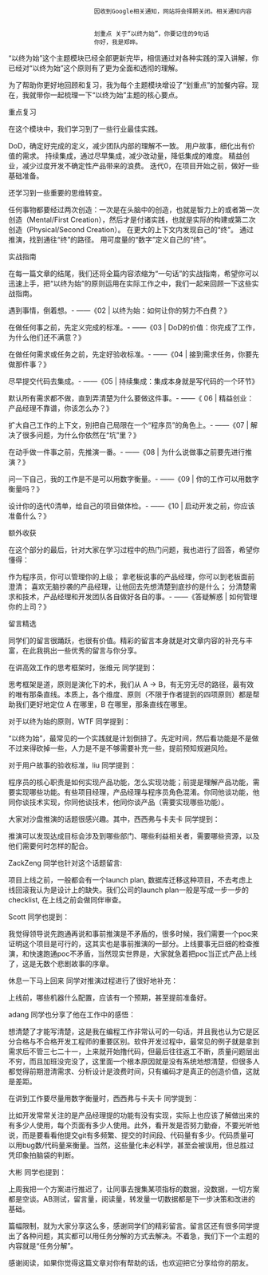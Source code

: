 
                            
                            因收到Google相关通知，网站将会择期关闭。相关通知内容
                            
                            
                            划重点 关于“以终为始”，你要记住的9句话
                            你好，我是郑晔。

“以终为始”这个主题模块已经全部更新完毕，相信通过对各种实践的深入讲解，你已经对“以终为始”这个原则有了更为全面和透彻的理解。

为了帮助你更好地回顾和复习，我为每个主题模块增设了“划重点”的加餐内容。现在，我就带你一起梳理一下“以终为始”主题的核心要点。

重点复习

在这个模块中，我们学习到了一些行业最佳实践。


DoD，确定好完成的定义，减少团队内部的理解不一致。
用户故事，细化出有价值的需求。
持续集成，通过尽早集成，减少改动量，降低集成的难度。
精益创业，减少过度开发不确定性产品带来的浪费。
迭代0，在项目开始之前，做好一些基础准备。


还学习到一些重要的思维转变。


任何事物都要经过两次创造：一次是在头脑中的创造，也就是智力上的或者第一次创造（Mental/First Creation），然后才是付诸实践，也就是实际的构建或第二次创造（Physical/Second Creation）。
在更大的上下文内发现自己的“终”。
通过推演，找到通往“终”的路径。
用可度量的“数字”定义自己的“终”。


实战指南

在每一篇文章的结尾，我们还将全篇内容浓缩为“一句话”的实战指南，希望你可以迅速上手，把“以终为始”的原则运用在实际工作之中，我们一起来回顾一下这些实战指南。


遇到事情，倒着想。-
——《02 | 以终为始：如何让你的努力不白费？》

在做任何事之前，先定义完成的标准。-
——《03 | DoD的价值：你完成了工作，为什么他们还不满意？》

在做任何需求或任务之前，先定好验收标准。-
——《04 | 接到需求任务，你要先做那件事？》

尽早提交代码去集成。-
——《05 | 持续集成：集成本身就是写代码的一个环节》

默认所有需求都不做，直到弄清楚为什么要做这件事。-
——《 06 | 精益创业：产品经理不靠谱，你该怎么办？》

扩大自己工作的上下文，别把自己局限在一个“程序员”的角色上。-
——《07 | 解决了很多问题，为什么你依然在“坑”里？》

在动手做一件事之前，先推演一番。-
——《08 | 为什么说做事之前要先进行推演？》

问一下自己，我的工作是不是可以用数字衡量。-
——《09 | 你的工作可以用数字衡量吗？》

设计你的迭代0清单，给自己的项目做体检。-
——《10 | 启动开发之前，你应该准备什么？》


额外收获

在这个部分的最后，针对大家在学习过程中的热门问题，我也进行了回答，希望你懂得：


作为程序员，你可以管理你的上级；
拿老板说事的产品经理，你可以到老板面前澄清；
喜欢无脑抄袭的产品经理，让他回去先想清楚到底抄的是什么；
分清楚需求和技术，产品经理和开发团队各自做好各自的事。-
——《答疑解惑 | 如何管理你的上司？》


留言精选

同学们的留言很踊跃，也很有价值。精彩的留言本身就是对文章内容的补充与丰富，在此我挑出一些优秀的留言与你分享。

在讲高效工作的思考框架时，张维元 同学提到：


思考框架是道，原则是演化下的术，我们从 A → B，有无穷无尽的路径，最有效的唯有那条直线。本质上，各个维度、原则（不限于作者提到的四项原则）都是帮助我们更好地定位 A 在哪里，B 在哪里，那条直线在哪里。


对于以终为始的原则，WTF 同学提到：


“以终为始”，最常见的一个实践就是计划倒排了。先定时间，然后看功能是不是做不过来得砍掉一些，人力是不是不够需要补充一些，提前预知规避风险。


对于用户故事的验收标准，liu 同学提到：


程序员的核心职责是如何实现产品功能，怎么实现功能；前提是理解产品功能，需要实现哪些功能。有些项目经理，产品经理与程序员角色混淆。你同他谈功能，他同你谈技术实现，你同他谈技术，他同你谈产品（需要实现哪些功能）。


大家对沙盘推演的话题很感兴趣。其中，西西弗与卡夫卡 同学提到：


推演可以发现达成目标会涉及到哪些部门、哪些利益相关者，需要哪些资源，以及他们需要何时怎样的配合。


ZackZeng 同学也针对这个话题留言:


项目上线之前，一般都会有一个launch plan, 数据库迁移这种项目，不去考虑上线回滚我认为是设计上的缺失。我们公司的launch plan一般是写成一步一步的checklist, 在上线之前会做同伴审查。


Scott 同学也提到：


我觉得领导说先跑通再说和事前推演是不矛盾的，很多时候，我们需要一个poc来证明这个项目是可行的，这其实也是事前推演的一部分。上线要事无巨细的检查推演，和快速跑通poc不矛盾，当然现实世界是，大家就急着把poc当正式产品上线了，这是无数个悲剧故事的序章。


休息一下马上回来 同学对推演过程进行了很好地补充：


上线前，哪些机器什么配置，应该有一个预期，甚至提前准备好。


adang 同学也分享了他在工作中的感悟：


想清楚了才能写清楚，这是我在编程工作非常认可的一句话，并且我也认为它是区分合格与不合格开发工程师的重要区别。软件开发过程中，最常见的例子就是拿到需求后不管三七二十一，上来就开始撸代码，但最后往往返工不断，质量问题层出不穷，而且加班没完没了，这里面一个根本原因就是没有系统地想清楚，但很多人都觉得前期澄清需求、分析设计是浪费时间，只有编码才是真正的创造价值，这就是差距。


在讲到工作要尽量用数字衡量时，西西弗与卡夫卡 同学提到：


比如开发常常关注的是产品经理提的功能有没有实现，实际上也应该了解做出来的有多少人使用，每个页面有多少人使用。此外，看开发是否努力勤奋，不要光听他说，而是要看看他提交git有多频繁、提交的时间段、代码量有多少。代码质量可以用bug数/代码量来衡量。当然，这些量化未必科学，甚至会被误用，但总胜过凭印象拍脑袋的判断。


大彬 同学也提到：


上周我把一个方案进行推迟了，让同事去搜集某项指标的数据，没数据，一切方案都是空谈。AB测试，留言量，阅读量，转发量一切数据都是下一步决策和改进的基础。


篇幅限制，就为大家分享这么多，感谢同学们的精彩留言。留言区还有很多同学提出了各种问题，其实都可以用任务分解的方式去解决。不着急，我们下一个主题的内容就是“任务分解”。

感谢阅读，如果你觉得这篇文章对你有帮助的话，也欢迎把它分享给你的朋友。

                        
                        
                            